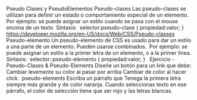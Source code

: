 Pseudo Clases y PseudoElementos
Pseudo-clases
Las pseudo-clases se utilizan para definir un estado o comportamiento especial de un elemento.
​
Por ejemplo: se puede asignar un estilo cuando se pasa con el mouse encima de un texto
​
Sintaxis:
​
selector:pseudo-clase {
propiedad:valor;
}
​
​
​
https://developer.mozilla.org/en-US/docs/Web/CSS/Pseudo-classes
​
Pseudo-elemento
Un pseudo-elemento de CSS es usado para dar un estilo a una parte de un elemento. Pueden usarse combinados.
​
Por ejemplo: se puede asignar un estilo a la primer letra de un elemento, o a la primer línea.
​
Sintaxis:
​
selector::pseudo-elemento {
propiedad:valor;
}
​
​
​
Ejercicio - Pseudo-Clases & Pseudo-Elements
Diseñe un botón para un link que debe:
Cambiar levemente su color al pasar por arriba
Cambiar de color al hacer click.
​
pseudo-elements
Escriba un párrafo que
Tenega la primera letra siempre más grande y de color naranja.
Cuando seleccionas texto en ese párrafo, el color de selección tiene que ser rojo y las letras blancas.
